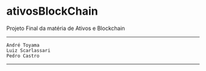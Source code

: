 # ativosBlockChain

Projeto Final da matéria de Ativos e Blockchain

-----------------------
    
    André Toyama
    Luiz Scarlassari
    Pedro Castro
    
-----------------------
